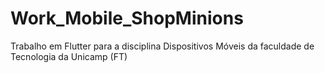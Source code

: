 # Work_Mobile_ShopMinions
 Trabalho em Flutter para a disciplina Dispositivos Móveis da faculdade de Tecnologia da Unicamp (FT)
